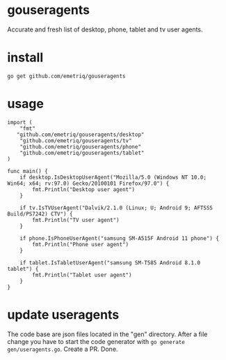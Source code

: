 # gouseragents

Accurate and fresh list of desktop, phone, tablet and tv user agents.

# install

`go get github.com/emetriq/gouseragents`

# usage

```golang
import (
	"fmt"
   "github.com/emetriq/gouseragents/desktop"
	"github.com/emetriq/gouseragents/tv"
	"github.com/emetriq/gouseragents/phone"
	"github.com/emetriq/gouseragents/tablet"
)

func main() {
	if desktop.IsDesktopUserAgent("Mozilla/5.0 (Windows NT 10.0; Win64; x64; rv:97.0) Gecko/20100101 Firefox/97.0") {
		fmt.Println("Desktop user agent")
	}

	if tv.IsTVUserAgent("Dalvik/2.1.0 (Linux; U; Android 9; AFTSSS Build/PS7242) CTV") {
		fmt.Println("TV user agent")
	}

	if phone.IsPhoneUserAgent("samsung SM-A515F Android 11 phone") {
		fmt.Println("Phone user agent")
	}

	if tablet.IsTabletUserAgent("samsung SM-T585 Android 8.1.0 tablet") {
		fmt.Println("Tablet user agent")
	}
}
```

# update useragents

The code base are json files located in the "gen" directory. After a file change you have to start the code generator with `go generate gen/useragents.go`. Create a PR. Done.